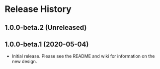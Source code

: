# Release History

## 1.0.0-beta.2 (Unreleased)


## 1.0.0-beta.1 (2020-05-04)

- Initial release. Please see the README and wiki for information on the new design.
